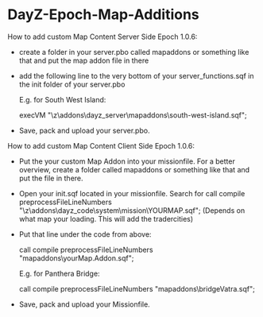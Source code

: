 # DayZ-Epoch-Map-Additions

How to add custom Map Content Server Side Epoch 1.0.6:

- create a folder in your server.pbo called mapaddons or something like that and put the map addon file in there

- add the following line to the very bottom of your server_functions.sqf in the init folder of your server.pbo

  E.g. for South West Island:
  
  execVM "\z\addons\dayz_server\mapaddons\south-west-island.sqf";

- Save, pack and upload your server.pbo.



How to add custom Map Content Client Side Epoch 1.0.6:


 - Put the your custom Map Addon into your missionfile. For a better overview, create a folder called mapaddons or something like that and put the file in there.

 - Open your init.sqf located in your missionfile. Search for call compile preprocessFileLineNumbers "\z\addons\dayz_code\system\mission\YOURMAP.sqf"; (Depends on what map your loading. This will add the tradercities)

 - Put that line under the code from above:

    call compile preprocessFileLineNumbers "mapaddons\yourMap.Addon.sqf";
    
    E.g. for Panthera Bridge:
    
    call compile preprocessFileLineNumbers "mapaddons\bridgeVatra.sqf";

 - Save, pack and upload your Missionfile.
